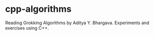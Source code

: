 # cpp-algorithms
Reading Grokking Algorithms by Aditya Y. Bhargava. Experiments and exercises using C++.

